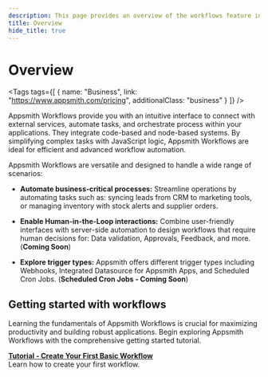 ```yaml
---
description: This page provides an overview of the workflows feature in Appsmith, detailing its key components and functionality.
title: Overview
hide_title: true
---
```

<!-- vale off -->

<div className="tag-wrapper">
 <h1>Overview </h1>

<Tags
tags={[
{ name: "Business", link: "https://www.appsmith.com/pricing", additionalClass: "business" }
]}
/>

</div>

<!-- vale on -->
Appsmith Workflows provide you with an intuitive interface to connect with external services, automate tasks, and orchestrate process within your applications. They integrate code-based and node-based systems. By simplifying complex tasks with JavaScript logic, Appsmith Workflows are ideal for efficient and advanced workflow automation.

<ZoomImage
  src="/img/appsmith-workflows.png" 
  alt="Appsmith Workflows"
  caption="Appsmith Workflows"
/>

Appsmith Workflows are versatile and designed to handle a wide range of scenarios:

  * **Automate business-critical processes:** Streamline operations by automating tasks such as: syncing leads from CRM to marketing tools, or managing inventory with stock alerts and supplier orders.

  * **Enable Human-in-the-Loop interactions:** Combine user-friendly interfaces with server-side automation to design workflows that require human decisions for: Data validation, Approvals, Feedback, and more. (**Coming Soon**)

  * **Explore trigger types:** Appsmith offers different trigger types including Webhooks, Integrated Datasource for Appsmith Apps, and Scheduled Cron Jobs. (**Scheduled Cron Jobs - Coming Soon**)

## Getting started with workflows

Learning the fundamentals of Appsmith Workflows is crucial for maximizing productivity and building robust applications. Begin exploring Appsmith Workflows with the comprehensive getting started tutorial. 

<div className="containerGridSampleApp">
   <div className="containerColumnSampleApp columnGrid column-one">
    <div className="containerCol">
      </div> 
      <b><a href="/workflows/tutorials/create-workflow">Tutorial - Create Your First Basic Workflow</a></b>
      <div className="containerDescription">
        Learn how to create your first workflow.
      </div>
   </div>
   <div className="columnGrid column-four" style={{padding:"20px"}}>
   
   </div>
</div>